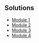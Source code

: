 ## Solutions 
* [Module 1](https://siddheshkhedekar.github.io/JHU-Single-Page-Web-Applications-with-AngularJS-Assignments/module1-solution/)
* [Module 2](https://siddheshkhedekar.github.io/JHU-Single-Page-Web-Applications-with-AngularJS-Assignments/module2-solution/)
* [Module 3](https://siddheshkhedekar.github.io/JHU-Single-Page-Web-Applications-with-AngularJS-Assignments/module3-solution/)
* [Module 4](https://siddheshkhedekar.github.io/JHU-Single-Page-Web-Applications-with-AngularJS-Assignments/module4-solution/)